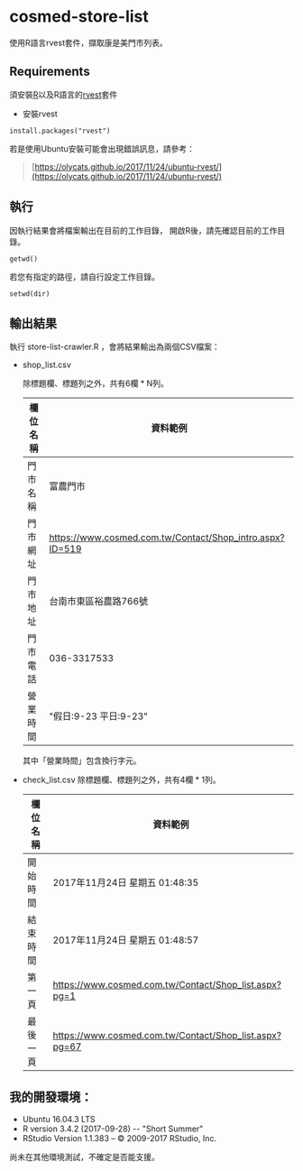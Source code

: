 # cosmed-store-list
使用R語言rvest套件，擷取康是美門市列表。

## Requirements

須安裝[R](https://www.r-project.org/)以及R語言的[rvest](https://github.com/hadley/rvest)套件

* 安裝rvest
```
install.packages("rvest")
```

若是使用Ubuntu安裝可能會出現錯誤訊息，請參考：
> [https://olycats.github.io/2017/11/24/ubuntu-rvest/](https://olycats.github.io/2017/11/24/ubuntu-rvest/)


## 執行
因執行結果會將檔案輸出在目前的工作目錄，
開啟R後，請先確認目前的工作目錄。
```
getwd()
```

若您有指定的路徑，請自行設定工作目錄。
```
setwd(dir)
```

## 輸出結果
執行 store-list-crawler.R ，會將結果輸出為兩個CSV檔案：

* shop_list.csv

    除標題欄、標題列之外，共有6欄 * N列。

    欄位名稱  |資料範例
    -------- | ---------------------------------- 
    門市名稱 | 富農門市
    門市網址 | https://www.cosmed.com.tw/Contact/Shop_intro.aspx?ID=519
    門市地址 | 台南市東區裕農路766號
    門市電話 | 036-3317533
    營業時間 | "假日:9-23 平日:9-23"

    其中「營業時間」包含換行字元。

* check_list.csv
    除標題欄、標題列之外，共有4欄 * 1列。

    欄位名稱  |資料範例
    -------- | ---------------------------------- 
    開始時間  |	2017年11月24日 星期五 01:48:35 
    結束時間  |	2017年11月24日 星期五 01:48:57 
    第一頁    |      https://www.cosmed.com.tw/Contact/Shop_list.aspx?pg=1 
    最後一頁  |	https://www.cosmed.com.tw/Contact/Shop_list.aspx?pg=67 

## 我的開發環境：
* Ubuntu 16.04.3 LTS
* R version 3.4.2 (2017-09-28) -- "Short Summer"
* RStudio Version 1.1.383 – © 2009-2017 RStudio, Inc.

尚未在其他環境測試，不確定是否能支援。
